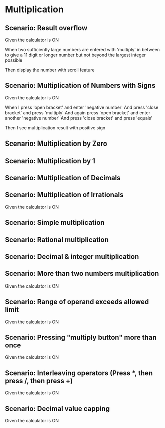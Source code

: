 # Multiplication

## Scenario: Result overflow

Given the calculator is ON

When two sufficiently large numbers are entered with 'multiply'
in between to give a 11 digit or longer number
but not beyond the largest integer possible

Then display the number with scroll feature

## Scenario: Multiplication of Numbers with Signs

Given the calculator is ON

When I press 'open bracket' and enter 'negative number'
And press 'close bracket' and press 'multiply'
And again press 'open bracket' and enter another 'negative number'
And press 'close bracket' and press 'equals'

Then I see multiplication result with positive sign

## Scenario: Multiplication by Zero

## Scenario: Multiplication by 1

## Scenario: Multiplication of Decimals

## Scenario: Multiplication of Irrationals

Given the calculator is ON

## Scenario: Simple multiplication

## Scenario: Rational multiplication

## Scenario: Decimal & integer multiplication

## Scenario: More than two numbers multiplication

Given the calculator is ON

## Scenario: Range of operand exceeds allowed limit

Given the calculator is ON

## Scenario: Pressing "multiply button" more than once

Given the calculator is ON

## Scenario: Interleaving operators (Press *, then press /, then press +)

Given the calculator is ON

## Scenario: Decimal value capping

Given the calculator is ON
